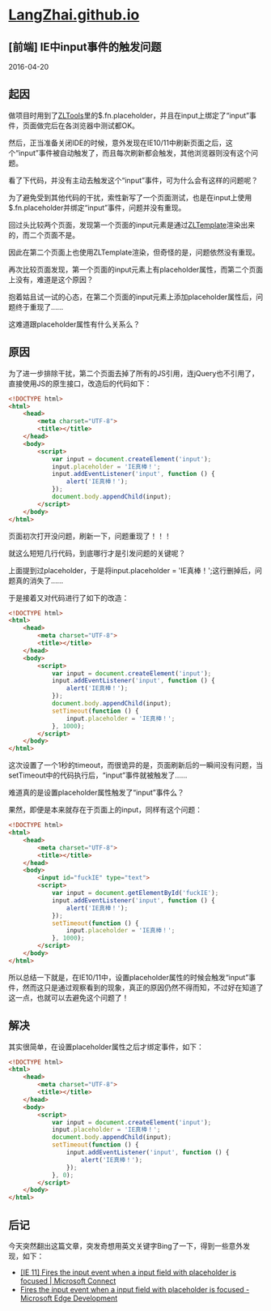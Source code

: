 # [LangZhai.github.io](https://langzhai.github.io)

## __[前端] IE中input事件的触发问题__

2016-04-20

## 起因

做项目时用到了[ZLTools](https://github.com/LangZhai/ZLTools)里的$.fn.placeholder，并且在input上绑定了“input”事件，页面做完后在各浏览器中测试都OK。

然后，正当准备关闭IDE的时候，意外发现在IE10/11中刷新页面之后，这个“input”事件被自动触发了，而且每次刷新都会触发，其他浏览器则没有这个问题。

看了下代码，并没有主动去触发这个“input”事件，可为什么会有这样的问题呢？

为了避免受到其他代码的干扰，索性新写了一个页面测试，也是在input上使用$.fn.placeholder并绑定“input”事件，问题并没有重现。

回过头比较两个页面，发现第一个页面的input元素是通过[ZLTemplate](https://github.com/LangZhai/ZLTemplate)渲染出来的，而二个页面不是。

因此在第二个页面上也使用ZLTemplate渲染，但奇怪的是，问题依然没有重现。

再次比较页面发现，第一个页面的input元素上有placeholder属性，而第二个页面上没有，难道是这个原因？

抱着姑且试一试的心态，在第二个页面的input元素上添加placeholder属性后，问题终于重现了……

这难道跟placeholder属性有什么关系么？

## 原因

为了进一步排除干扰，第二个页面去掉了所有的JS引用，连jQuery也不引用了，直接使用JS的原生接口，改造后的代码如下：

```html
<!DOCTYPE html>
<html>
    <head>
        <meta charset="UTF-8">
        <title></title>
    </head>
    <body>
        <script>
            var input = document.createElement('input');
            input.placeholder = 'IE真棒！';
            input.addEventListener('input', function () {
                alert('IE真棒！');
            });
            document.body.appendChild(input);
        </script>
    </body>
</html>
```

页面初次打开没问题，刷新一下，问题重现了！！！

就这么短短几行代码，到底哪行才是引发问题的关键呢？

上面提到过placeholder，于是将input.placeholder = 'IE真棒！';这行删掉后，问题真的消失了……

于是接着又对代码进行了如下的改造：

```html
<!DOCTYPE html>
<html>
    <head>
        <meta charset="UTF-8">
        <title></title>
    </head>
    <body>
        <script>
            var input = document.createElement('input');
            input.addEventListener('input', function () {
                alert('IE真棒！');
            });
            document.body.appendChild(input);
            setTimeout(function () {
                input.placeholder = 'IE真棒！';
            }, 1000);
        </script>
    </body>
</html>
```

这次设置了一个1秒的timeout，而很诡异的是，页面刷新后的一瞬间没有问题，当setTimeout中的代码执行后，“input”事件就被触发了……

难道真的是设置placeholder属性触发了“input”事件么？

果然，即便是本来就存在于页面上的input，同样有这个问题：

```html
<!DOCTYPE html>
<html>
    <head>
        <meta charset="UTF-8">
        <title></title>
    </head>
    <body>
        <input id="fuckIE" type="text">
        <script>
            var input = document.getElementById('fuckIE');
            input.addEventListener('input', function () {
                alert('IE真棒！');
            });
            setTimeout(function () {
                input.placeholder = 'IE真棒！';
            }, 1000);
        </script>
    </body>
</html>
```

所以总结一下就是，在IE10/11中，设置placeholder属性的时候会触发“input”事件，然而这只是通过观察看到的现象，真正的原因仍然不得而知，不过好在知道了这一点，也就可以去避免这个问题了！

## 解决

其实很简单，在设置placeholder属性之后才绑定事件，如下：

```html
<!DOCTYPE html>
<html>
    <head>
        <meta charset="UTF-8">
        <title></title>
    </head>
    <body>
        <script>
            var input = document.createElement('input');
            input.placeholder = 'IE真棒！';
            document.body.appendChild(input);
            setTimeout(function () {
                input.addEventListener('input', function () {
                    alert('IE真棒！');
                });
            }, 0);
        </script>
    </body>
</html>
```

## 后记

今天突然翻出这篇文章，突发奇想用英文关键字Bing了一下，得到一些意外发现，如下：

* [[IE 11] Fires the input event when a input field with placeholder is focused | Microsoft Connect](https://connect.microsoft.com/IE/feedback/details/885747/ie-11-fires-the-input-event-when-a-input-field-with-placeholder-is-focused)
* [Fires the input event when a input field with placeholder is focused - Microsoft Edge Development](https://developer.microsoft.com/en-us/microsoft-edge/platform/issues/274987)